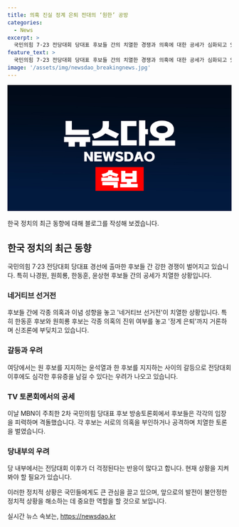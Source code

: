 ```yaml
---
title: 의혹 진실 정계 은퇴 전대의 ‘원한’ 공방
categories:
  - News
excerpt: >
  국민의힘 7·23 전당대회 당대표 후보들 간의 치열한 경쟁과 의혹에 대한 공세가 심화되고 있다. 원희룡 후보와 한동훈 후보는 사천 의혹과 이념 성향에 대한 논쟁을 펼치며 거칠게 대치했고, 여권 내에서도 이들 후보를 지지하는 진영 간의 갈등이 심화되고 있다. 또한, 후보들 간에는 공천 개입 의혹과 이념 논쟁 등이 이어지며 공세가 더욱 격화되고 있다. 국민의힘 내부에서는 전당대회 이후의 상황에 대한 우려가 커지고 있으며, 선거전의 과열을 우려하여 당 선거관리위원회가 대응에 적극적으로 나서겠다는 입장을 밝혔다.
feature_text: >
  국민의힘 7·23 전당대회 당대표 후보들 간의 치열한 경쟁과 의혹에 대한 공세가 심화되고 있다. 원희룡 후보와 한동훈 후보는 사천 의혹과 이념 성향에 대한 논쟁을 펼치며 거칠게 대치했고, 여권 내에서도 이들 후보를 지지하는 진영 간의 갈등이 심화되고 있다. 또한, 후보들 간에는 공천 개입 의혹과 이념 논쟁 등이 이어지며 공세가 더욱 격화되고 있다. 국민의힘 내부에서는 전당대회 이후의 상황에 대한 우려가 커지고 있으며, 선거전의 과열을 우려하여 당 선거관리위원회가 대응에 적극적으로 나서겠다는 입장을 밝혔다.
image: '/assets/img/newsdao_breakingnews.jpg'
---
```


<p><img src="/assets/img/newsdao_breakingnews.jpg" alt="pcversion 속보" /></p>

<p>한국 정치의 최근 동향에 대해 블로그를 작성해 보겠습니다.</p>

<h2 data-ke-size="size26">한국 정치의 최근 동향</h2>

<p data-ke-size="size16">국민의힘 7·23 전당대회 당대표 경선에 출마한 후보들 간 강한 경쟁이 벌어지고 있습니다. 특히 나경원, 원희룡, 한동훈, 윤상현 후보들 간의 공세가 치열한 상황입니다.</p>

<h3 data-ke-size="size24">네거티브 선거전</h3>

<p data-ke-size="size16">후보들 간에 각종 의혹과 이념 성향을 놓고 '네거티브 선거전'이 치열한 상황입니다. 특히 한동훈 후보와 원희룡 후보는 각종 의혹의 진위 여부를 놓고 '정계 은퇴'까지 거론하며 신조론에 부딪치고 있습니다.</p>

<h3 data-ke-size="size24">갈등과 우려</h3>

<p data-ke-size="size16">여당에서는 원 후보를 지지하는 윤석열과 한 후보를 지지하는 사이의 갈등으로 전당대회 이후에도 심각한 후유증을 남길 수 있다는 우려가 나오고 있습니다.</p>

<h3 data-ke-size="size24">TV 토론회에서의 공세</h3>

<p data-ke-size="size16">이날 MBN이 주최한 2차 국민의힘 당대표 후보 방송토론회에서 후보들은 각각의 입장을 피력하며 격돌했습니다. 각 후보는 서로의 의혹을 부인하거나 공격하며 치열한 토론을 벌였습니다.</p>

<h3 data-ke-size="size24">당내부의 우려</h3>

<p data-ke-size="size16">당 내부에서는 전당대회 이후가 더 걱정된다는 반응이 많다고 합니다. 현재 상황을 지켜봐야 할 필요가 있습니다.</p>

<p>이러한 정치적 상황은 국민들에게도 큰 관심을 끌고 있으며, 앞으로의 발전이 불안정한 정치적 상황을 해소하는 데 중요한 역할을 할 것으로 보입니다.</p>
실시간 뉴스 속보는, <a href="https://newsdao.kr" rel="dofollow">https://newsdao.kr</a>


